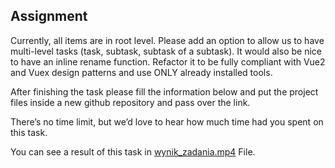 ## Assignment

Currently, all items are in root level. Please add an option to allow us to have multi-level tasks (task, subtask, subtask of a subtask). It would also be nice to have an inline rename function. Refactor it to be fully compliant with Vue2 and Vuex design patterns and use ONLY already installed tools.

After finishing the task please fill the information below and put the project files inside a new github repository and pass over the link.

There’s no time limit, but we’d love to hear how much time had you spent on this task.

You can see a result of this task in [wynik_zadania.mp4](wynik_zadania.mp4) File.

